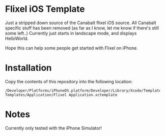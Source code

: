 # Flixel iOS Template

Just a stripped down source of the Canabalt flixel iOS source.  All Canabalt specific stuff has been removed (as far as I know, let me know if there's still some left..)
Currently just starts in landscape mode, and displays HelloWorld.

Hope this can help some people get started with Flixel on iPhone.


# Installation

Copy the contents of this repository into the following location:

    /Developer/Platforms/iPhoneOS.platform/Developer/Library/Xcode/Templates/Project Templates/Application/Flixel Application.xctemplate


# Notes

Currently only tested with the iPhone Simulator!
